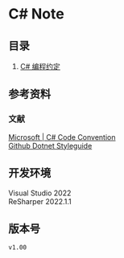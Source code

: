# C# Note

## 目录

1. [C# 编程约定](index/csharpCodeConvention.md)

## 参考资料

### 文献

[Microsoft | C# Code Convention][csharpcodeconvention]  
[Github Dotnet Styleguide][dotnetstyleguide]

## 开发环境

Visual Studio 2022  
ReSharper 2022.1.1

## 版本号

`v1.00`

[csharpcodeconvention]: https://learn.microsoft.com/en-us/dotnet/csharp/fundamentals/coding-style/coding-conventions
[dotnetstyleguide]: https://github.com/dotnet/runtime/blob/main/docs/coding-guidelines/coding-style.md
